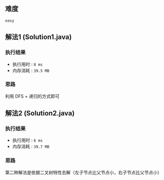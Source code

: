 ## 难度
``easy``

## 解法1 (Solution1.java)

### 执行结果
- 执行用时 : ``8 ms``
- 内存消耗 : ``39.5 MB``

### 思路
利用 DFS + 递归的方式即可

## 解法2 (Solution2.java)

### 执行结果
- 执行用时 : ``6 ms``
- 内存消耗 : ``39.7 MB``

### 思路
第二种解法是依据二叉树特性去解（左子节点比父节点小，右子节点比父节点小）
